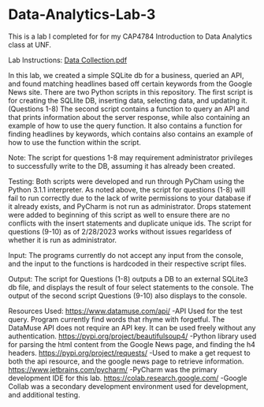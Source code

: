 # Data-Analytics-Lab-3

This is a lab I completed for for my CAP4784 Introduction to Data Analytics class at UNF.

Lab Instructions:
[Data Collection.pdf](https://github.com/Windz-GameDev/Data-Analytics-Lab-3/files/10854184/Data.Collection.pdf)

In this lab, we created a simple SQLite db for a business, queried an API, and found matching headlines based off certain keywords from the Google News site.
There are two Python scripts in this repository.
  The first script is for creating the SQLlite DB, inserting data, selecting data, and updating it. (Questions 1-8)
  The second script contains a function to query an API and that prints information about the server response, while also containing an example of how 
  to use the query function. It also contains a function for finding headlines by keywords, which contains also contains an example of how to use the function
  within the script.  

Note: The script for questions 1-8 may requirement administrator privileges to successfully write to the DB, assuming it has already been created.

Testing:
  Both scripts were developed and run through PyCham using the Python 3.1.1 interpreter.
  As noted above, the script for questions (1-8) will fail to run correctly due to the lack of write permissions to your database 
  if it already exists, and PyCharm is not run as administrator. Drops statement were added to beginning of this script as well to ensure 
  there are no conflicts with the insert statements and duplicate unique ids. The script for questions (9-10) as of 2/28/2023 works without issues
  regarldess of whether it is run as administrator.
  
Input:
  The programs currently do not accept any input from the console, and the input to the functions is hardcoded in their respective script files.
  
Output:
  The script for Questions (1-8) outputs a DB to an external SQLite3 db file, and displays the result of four select statements to the console. 
  The output of the second script Questions (9-10) also displays to the console.
    
Resources Used:
https://www.datamuse.com/api/
-API Used for the test query. Program currently find words that rhyme with forgetful. The DataMuse API does not require an API key. It can be used freely without any authentication. 
https://pypi.org/project/beautifulsoup4/
-Python library used for parsing the html content from the Google News page, and finding the h4 headers.
https://pypi.org/project/requests/
-Used to make a get request to both the api resource, and the google news page to retrieve information. 
https://www.jetbrains.com/pycharm/
-PyCharm was the primary development IDE for this lab.
https://colab.research.google.com/
-Google Collab was a secondary development environment used for development, and additional testing.
